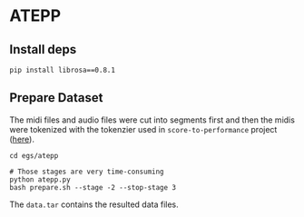 # ATEPP

## Install deps
```
pip install librosa==0.8.1
```

## Prepare Dataset
The midi files and audio files were cut into segments first and then the midis were tokenized with the tokenzier used in `score-to-performance` project ([here](https://github.com/tangjjbetsy/RHEPP-Transformer-S2P)).
```
cd egs/atepp

# Those stages are very time-consuming
python atepp.py
bash prepare.sh --stage -2 --stop-stage 3
```

The `data.tar` contains the resulted data files.